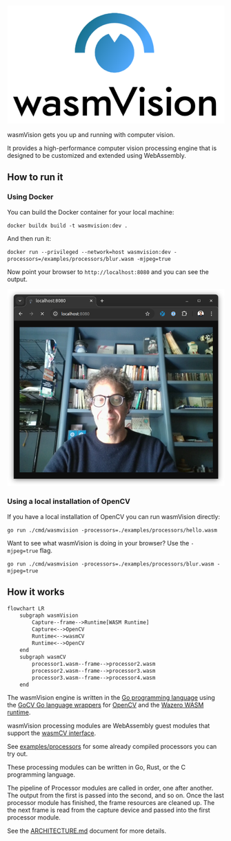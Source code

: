 ![wasmvision-logo](./images/wasmvision-logo.png)

wasmVision gets you up and running with computer vision.

It provides a high-performance computer vision processing engine that is designed to be customized and extended using WebAssembly.

## How to run it

### Using Docker

You can build the Docker container for your local machine:

```shell
docker buildx build -t wasmvision:dev .
```

And then run it:

```shell
docker run --privileged --network=host wasmvision:dev -processors=/examples/processors/blur.wasm -mjpeg=true
```

Now point your browser to `http://localhost:8080` and you can see the output.

![mjpeg-stream](./images/mjpeg-stream.png)


### Using a local installation of OpenCV

If you have a local installation of OpenCV you can run wasmVision directly:

```shell
go run ./cmd/wasmvision -processors=./examples/processors/hello.wasm
```

Want to see what wasmVision is doing in your browser? Use the `-mjpeg=true` flag.

```shell
go run ./cmd/wasmvision -processors=./examples/processors/blur.wasm -mjpeg=true
```

## How it works

```mermaid
flowchart LR
    subgraph wasmVision
        Capture--frame-->Runtime[WASM Runtime]
        Capture<-->OpenCV
        Runtime<-->wasmCV
        Runtime<-->OpenCV
    end
    subgraph wasmCV
        processor1.wasm--frame-->processor2.wasm
        processor2.wasm--frame-->processor3.wasm
        processor3.wasm--frame-->processor4.wasm
    end
```

The wasmVision engine is written in the [Go programming language](https://go.dev/) using the [GoCV Go language wrappers](https://github.com/hybridgroup/gocv) for [OpenCV](https://github.com/opencv/opencv) and the [Wazero WASM runtime](https://github.com/tetratelabs/wazero).

wasmVision processing modules are WebAssembly guest modules that support the [wasmCV interface](https://github.com/wasmvision/wasmcv).

See [examples/processors](./examples/processors/) for some already compiled processors you can try out.

These processing modules can be written in Go, Rust, or the C programming language.

The pipeline of Processor modules are called in order, one after another. The output from the first is passed into the second, and so on. Once the last processor module has finished, the frame resources are cleaned up. The the next frame is read from the capture device and passed into the first processor module.

See the [ARCHITECTURE.md](ARCHITECTURE.md) document for more details.

